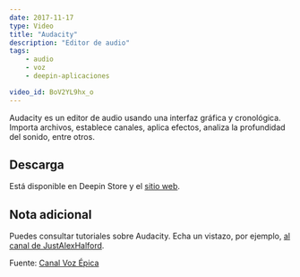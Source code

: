 ```yaml
---
date: 2017-11-17
type: Video
title: "Audacity"
description: "Editor de audio"
tags:
    - audio
    - voz
    - deepin-aplicaciones

video_id: BoV2YL9hx_o
---
```


Audacity es un editor de audio usando una interfaz gráfica y cronológica. Importa archivos, establece canales, aplica efectos, analiza la profundidad del sonido, entre otros.

## Descarga

Está disponible en Deepin Store y el [sitio web](http://www.audacityteam.org/).

## Nota adicional

Puedes consultar tutoriales sobre Audacity. Echa un vistazo, por ejemplo, [al canal de JustAlexHalford](https://www.youtube.com/watch?v=eT88PreScG8&list=PL8765IzZomZ6NguIrpor-6l_lLTirrny_).

Fuente: [Canal Voz Épica
](https://www.youtube.com/channel/UCRBHiacaQb5S70pljtJYB2g)
